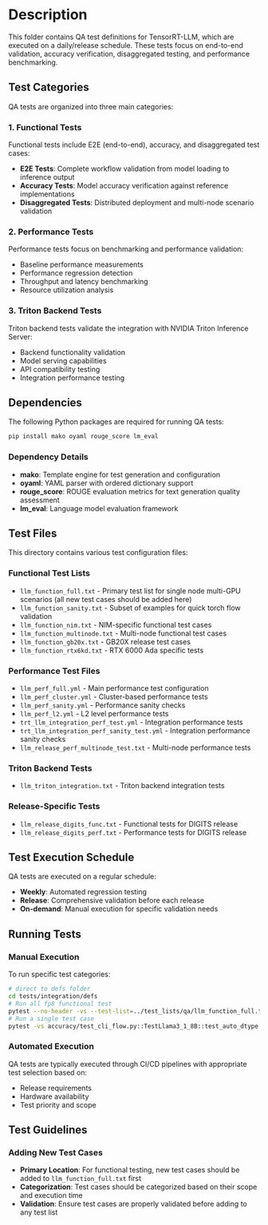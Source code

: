 # Description

This folder contains QA test definitions for TensorRT-LLM, which are executed on a daily/release schedule. These tests focus on end-to-end validation, accuracy verification, disaggregated testing, and performance benchmarking.

## Test Categories

QA tests are organized into three main categories:

### 1. Functional Tests
Functional tests include E2E (end-to-end), accuracy, and disaggregated test cases:

- **E2E Tests**: Complete workflow validation from model loading to inference output
- **Accuracy Tests**: Model accuracy verification against reference implementations
- **Disaggregated Tests**: Distributed deployment and multi-node scenario validation

### 2. Performance Tests
Performance tests focus on benchmarking and performance validation:
- Baseline performance measurements
- Performance regression detection
- Throughput and latency benchmarking
- Resource utilization analysis

### 3. Triton Backend Tests
Triton backend tests validate the integration with NVIDIA Triton Inference Server:
- Backend functionality validation
- Model serving capabilities
- API compatibility testing
- Integration performance testing

## Dependencies

The following Python packages are required for running QA tests:

```bash
pip install mako oyaml rouge_score lm_eval
```

### Dependency Details

- **mako**: Template engine for test generation and configuration
- **oyaml**: YAML parser with ordered dictionary support
- **rouge_score**: ROUGE evaluation metrics for text generation quality assessment
- **lm_eval**: Language model evaluation framework

## Test Files

This directory contains various test configuration files:

### Functional Test Lists
- `llm_function_full.txt` - Primary test list for single node multi-GPU scenarios (all new test cases should be added here)
- `llm_function_sanity.txt` - Subset of examples for quick torch flow validation
- `llm_function_nim.txt` - NIM-specific functional test cases
- `llm_function_multinode.txt` - Multi-node functional test cases
- `llm_function_gb20x.txt` - GB20X release test cases
- `llm_function_rtx6kd.txt` - RTX 6000 Ada specific tests

### Performance Test Files
- `llm_perf_full.yml` - Main performance test configuration
- `llm_perf_cluster.yml` - Cluster-based performance tests
- `llm_perf_sanity.yml` - Performance sanity checks
- `llm_perf_l2.yml` - L2 level performance tests
- `trt_llm_integration_perf_test.yml` - Integration performance tests
- `trt_llm_integration_perf_sanity_test.yml` - Integration performance sanity checks
- `llm_release_perf_multinode_test.txt` - Multi-node performance tests

### Triton Backend Tests
- `llm_triton_integration.txt` - Triton backend integration tests

### Release-Specific Tests
- `llm_release_digits_func.txt` - Functional tests for DIGITS release
- `llm_release_digits_perf.txt` - Performance tests for DIGITS release

## Test Execution Schedule

QA tests are executed on a regular schedule:

- **Weekly**: Automated regression testing
- **Release**: Comprehensive validation before each release
- **On-demand**: Manual execution for specific validation needs

## Running Tests

### Manual Execution

To run specific test categories:

```bash
# direct to defs folder
cd tests/integration/defs
# Run all fp8 functional test
pytest --no-header -vs --test-list=../test_lists/qa/llm_function_full.txt -k fp8
# Run a single test case
pytest -vs accuracy/test_cli_flow.py::TestLlama3_1_8B::test_auto_dtype
```

### Automated Execution

QA tests are typically executed through CI/CD pipelines with appropriate test selection based on:

- Release requirements
- Hardware availability
- Test priority and scope

## Test Guidelines

### Adding New Test Cases
- **Primary Location**: For functional testing, new test cases should be added to `llm_function_full.txt` first
- **Categorization**: Test cases should be categorized based on their scope and execution time
- **Validation**: Ensure test cases are properly validated before adding to any test list
